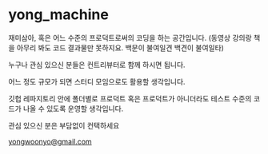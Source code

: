 # yong_machine

재미삼아, 혹은 어느 수준의 프로덕트로써의 코딩을 하는 공간입니다. (동영상 강의랑 책을 아무리 봐도 코드 결과물만 못하지요. 백문이 불여일견 백견이 불여일타)

누구나 관심 있으신 분들은 컨트리뷰터로 함께 하시면 됩니다.

어느 정도 규모가 되면 스터디 모임으로도 활용할 생각입니다.

깃헙 레파지토리 안에 폴더별로 프로덕트 혹은 프로덕트가 아니더라도 테스트 수준의 코드가 나올 수 있도록 운영할 생각입니다.

관심 있으신 분은 부담없이 컨택하세요

yongwoonyo@gmail.com
